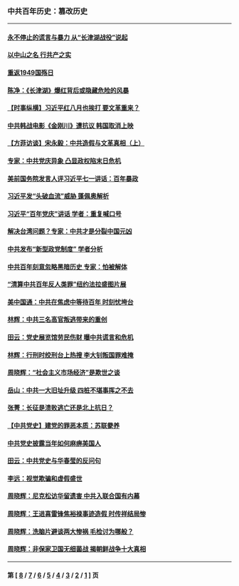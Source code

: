 ### 中共百年历史：篡改历史
---
#### [永不停止的谎言与暴力 从“长津湖战役”说起](../../pages/nf1176115/n13494094.md?07060430) 
#### [以中山之名 行共产之实](../../pages/nf1176115/n13346437.md?07060430) 
#### [重返1949国殇日](../../pages/nf1176115/n13346372.md?07060430) 
#### [陈净：《长津湖》爆红背后或隐藏危险的风暴](../../pages/nf1176115/n13314364.md?07060430) 
#### [【时事纵横】习近平红八月也挨打 要文革重来？](../../pages/nf1176115/n13231393.md?07060430) 
#### [中共韩战电影《金刚川》遭抗议 韩国取消上映](../../pages/nf1176115/n13219114.md?07060430) 
#### [【方菲访谈】宋永毅：中共造假与文革真相（上）](../../pages/nf1176115/n13200760.md?07060430) 
#### [专家：中共党庆异象 凸显政权陷末日危机](../../pages/nf1176115/n13067084.md?07060430) 
#### [美前国务院发言人评习近平七一讲话：百年暴政](../../pages/nf1176115/n13066986.md?07060430) 
#### [习近平发“头破血流”威胁 蓬佩奥解析](../../pages/nf1176115/n13063604.md?07060430) 
#### [习近平“百年党庆”讲话 学者：重复喊口号](../../pages/nf1176115/n13061411.md?07060430) 
#### [解决台湾问题？专家：中共才是分裂中国元凶](../../pages/nf1176115/n13060811.md?07060430) 
#### [中共发布“新型政党制度” 学者分析](../../pages/nf1176115/n13056354.md?07060430) 
#### [中共百年刻意忽略黑暗历史 专家：怕被解体](../../pages/nf1176115/n13056056.md?07060430) 
#### [“清算中共百年反人类罪”纽约法拉盛图片展](../../pages/nf1176115/n13052220.md?07060430) 
#### [美中国通：中共在焦虑中等待百年 时刻忧垮台](../../pages/nf1176115/n13048820.md?07060430) 
#### [林辉：中共三名高官叛逃带来的重创](../../pages/nf1176115/n13035206.md?07060430) 
#### [田云：党史展览馆劳民伤财 曝中共谎言和危机](../../pages/nf1176115/n13033900.md?07060430) 
#### [林辉：行刑时绞刑台上热搜 李大钊叛国罪难掩](../../pages/nf1176115/n13031965.md?07060430) 
#### [周晓辉：“社会主义市场经济”是欺世之谈](../../pages/nf1176115/n13024090.md?07060430) 
#### [岳山：中共一大旧址升级 四桩不堪事挥之不去](../../pages/nf1176115/n13021697.md?07060430) 
#### [张菁：长征是溃败逃亡还是北上抗日？](../../pages/nf1176115/n13020585.md?07060430) 
#### [【中共党史】建党的罪恶本质：苏联豢养](../../pages/nf1176115/n13011888.md?07060430) 
#### [中共党史披露当年如何麻痹美国人](../../pages/nf1176115/n12966400.md?07060430) 
#### [田云：中共党史与华春莹的反问句](../../pages/nf1176115/n12765178.md?07060430) 
#### [李远：视觉欺骗和虚假盛世](../../pages/nf1176115/n12993376.md?07060430) 
#### [周晓辉：尼克松访华留遗害 中共入联合国有内幕](../../pages/nf1176115/n12991422.md?07060430) 
#### [周晓辉：王进喜雷锋焦裕禄事迹造假 时传祥结局惨](../../pages/nf1176115/n12985497.md?07060430) 
#### [周晓辉：洗脑片避谈两大惨祸 毛检讨为哪般？](../../pages/nf1176115/n12971285.md?07060430) 
#### [周晓辉：非保家卫国无细菌战 揭朝鲜战争十大真相](../../pages/nf1176115/n12954161.md?07060430) 

---
#### 第 [ [8](./8.md?07060430) / [7](./7.md?07060430) / [6](./6.md?07060430) / [5](./5.md?07060430) / [4](./4.md?07060430) / [3](./3.md?07060430) / [2](./2.md?07060430) / [1](./1.md?07060430) ] 页
